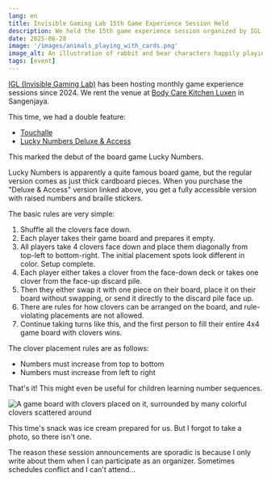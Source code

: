 ```yaml
---
lang: en
title: Invisible Gaming Lab 15th Game Experience Session Held
description: We held the 15th game experience session organized by IGL. This time it was a board game session.
date: 2025-06-28
image: '/images/animals_playing_with_cards.png'
image_alt: An illustration of rabbit and bear characters happily playing a card game
tags: [event]
---
```


[IGL (Invisible Gaming Lab)](https://x.com/IGL_official_AC) has been hosting monthly game experience sessions since 2024. We rent the venue at [Body Care Kitchen Luxen](https://luxen.jp/) in Sangenjaya.

This time, we had a double feature:

- [Touchalle](https://ideapot.thebase.in/items/82918967)
- [Lucky Numbers Deluxe & Access](https://www.amazon.co.jp/%E6%A0%AA%E5%BC%8F%E4%BC%9A%E7%A4%BE%E3%82%B1%E3%83%B3%E3%83%93%E3%83%AB-4573346505653-%E3%82%B1%E3%83%B3%E3%83%93%E3%83%AB-%E3%83%A9%E3%83%83%E3%82%AD%E3%83%BC%E3%83%8A%E3%83%B3%E3%83%90%E3%83%BC-%E3%83%87%E3%83%A9%E3%83%83%E3%82%AF%E3%82%B9%EF%BC%86%E3%82%A2%E3%82%AF%E3%82%BB%E3%82%B9/dp/B0CWL2DS7W)

This marked the debut of the board game Lucky Numbers.

Lucky Numbers is apparently a quite famous board game, but the regular version comes as just thick cardboard pieces. When you purchase the "Deluxe & Access" version linked above, you get a fully accessible version with raised numbers and braille stickers.

The basic rules are very simple:

1. Shuffle all the clovers face down.
2. Each player takes their game board and prepares it empty.
3. All players take 4 clovers face down and place them diagonally from top-left to bottom-right. The initial placement spots look different in color. Setup complete.
4. Each player either takes a clover from the face-down deck or takes one clover from the face-up discard pile.
5. Then they either swap it with one piece on their board, place it on their board without swapping, or send it directly to the discard pile face up.
6. There are rules for how clovers can be arranged on the board, and rule-violating placements are not allowed.
7. Continue taking turns like this, and the first person to fill their entire 4x4 game board with clovers wins.

The clover placement rules are as follows:

- Numbers must increase from top to bottom
- Numbers must increase from left to right

That's it! This might even be useful for children learning number sequences.

![A game board with clovers placed on it, surrounded by many colorful clovers scattered around]({{site.baseurl}}/images/lucky_numbers.jpg#wide)

This time's snack was ice cream prepared for us. But I forgot to take a photo, so there isn't one.

The reason these session announcements are sporadic is because I only write about them when I can participate as an organizer. Sometimes schedules conflict and I can't attend...